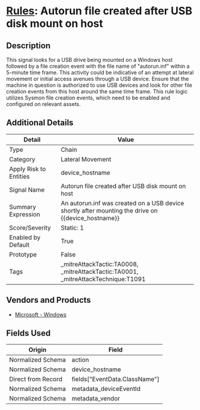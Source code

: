 # [Rules](README.md): Autorun file created after USB disk mount on host

## Description
This signal looks for a USB drive being mounted on a Windows host followed by a file creation event with the file name of "autorun.inf" within a 5-minute time frame. This activity could be indicative of an attempt at lateral movement or initial access avenues through a USB device. Ensure that the machine in question is authorized to use USB devices and look for other file creation events from this host around the same time frame. This rule logic utilizes Sysmon file creation events, which need to be enabled and configured on relevant assets.

## Additional Details
|Detail|Value|
|----|----|
|Type|Chain|
|Category|Lateral Movement|
|Apply Risk to Entities|device_hostname|
|Signal Name|Autorun file created after USB disk mount on host|
|Summary Expression|An autorun.inf was created on a USB device shortly after mounting the drive on  {{device_hostname}}|
|Score/Severity|Static: 1|
|Enabled by Default|True|
|Prototype|False|
|Tags|_mitreAttackTactic:TA0008, _mitreAttackTactic:TA0001, _mitreAttackTechnique:T1091|
## Vendors and Products
- [Microsoft - Windows](../products/1ff7546c-cb36-4a24-87f7-89d2cecc5761.md)


## Fields Used

|Origin|Field|
|----|----|
|Normalized Schema|action|
|Normalized Schema|device_hostname|
|Direct from Record|fields["EventData.ClassName"]|
|Normalized Schema|metadata_deviceEventId|
|Normalized Schema|metadata_vendor|


